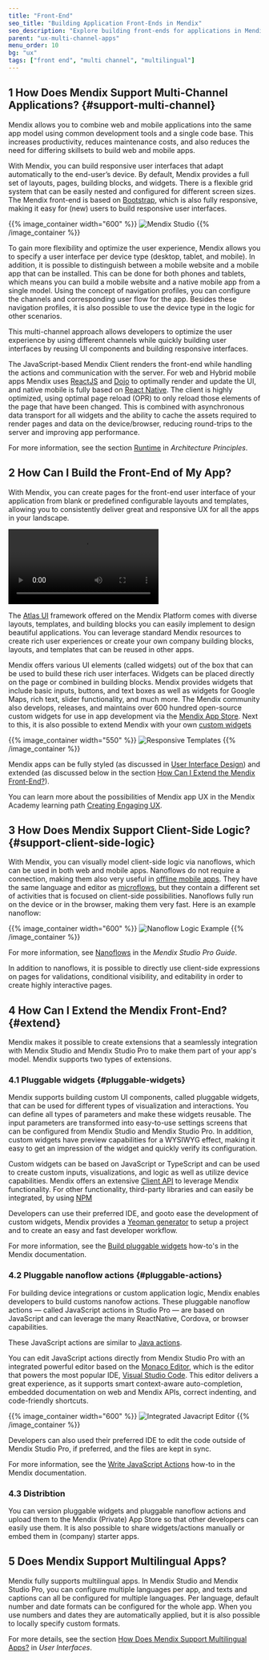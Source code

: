 ```yaml
---
title: "Front-End"
seo_title: "Building Application Front-Ends in Mendix"
seo_description: "Explore building front-ends for applications in Mendix and how to design beautiful apps that support client-side logic and more."
parent: "ux-multi-channel-apps"
menu_order: 10
bg: "ux"
tags: ["front end", "multi channel", "multilingual"]
---
```


## 1 How Does Mendix Support Multi-Channel Applications? {#support-multi-channel}

Mendix allows you to combine web and mobile applications into the same app model using common development tools and a single code base. This increases productivity, reduces maintenance costs, and also reduces the need for differing skillsets to build web and mobile apps.

With Mendix, you can build responsive user interfaces that adapt automatically to the end-user’s device. By default, Mendix provides a full set of layouts, pages, building blocks, and widgets. There is a flexible grid system that can be easily nested and configured for different screen sizes. The Mendix front-end is based on [Bootstrap](https://getbootstrap.com/), which is also fully responsive, making it easy for (new) users to build responsive user interfaces.

{{% image_container width="600" %}}
![Mendix Studio](attachments/test.png)
{{% /image_container %}}

To gain more flexibility and optimize the user experience, Mendix allows you to specify a user interface per device type (desktop, tablet, and mobile). In addition, it is possible to distinguish between a mobile website and a mobile app that can be installed. This can be done for both phones and tablets, which means you can build a mobile website and a native mobile app from a single model. Using the concept of navigation profiles, you can configure the channels and corresponding user flow for the app. Besides these navigation profiles, it is also possible to use the device type in the logic for other scenarios.

This multi-channel approach allows developers to optimize the user experience by using different channels while quickly building user interfaces by reusing UI components and building responsive interfaces.

The JavaScript-based Mendix Client renders the front-end while handling the actions and communication with the server. For web and Hybrid mobile apps Mendix uses [ReactJS](https://reactjs.org/) and [Dojo](https://dojotoolkit.org/) to optimally render and update the UI, and native mobile is fully based on [React Native](https://facebook.github.io/react-native/). The client is highly optimized, using optimal page reload (OPR) to only reload those elements of the page that have been changed. This is combined with asynchronous data transport for all widgets and the ability to cache the assets required to render pages and data on the device/browser, reducing round-trips to the server and improving app performance.

For more information, see the section [Runtime](../enterprise-capabilities/architecture-principles) in *Architecture Principles*.

## 2 How Can I Build the Front-End of My App?

With Mendix, you can create pages for the front-end user interface of your application from blank or predefined configurable layouts and templates, allowing you to consistently deliver great and responsive UX for all the apps in your landscape.

<video controls src="attachments/MCA_BuildingResponsivePages-1.mp4">VIDEO</video>

The [Atlas UI](https://atlas.mendix.com) framework offered on the Mendix Platform comes with diverse layouts, templates, and building blocks you can easily implement to design beautiful applications. You can leverage standard Mendix resources to create rich user experiences or create your own company building blocks, layouts, and templates that can be reused in other apps.

Mendix offers various UI elements (called widgets) out of the box that can be used to build these rich user interfaces. Widgets can be placed directly on the page or combined in building blocks. Mendix provides widgets that include basic inputs, buttons, and text boxes as well as widgets for Google Maps, rich text, slider functionality, and much more. The Mendix community also develops, releases, and maintains over 600 hundred open-source custom widgets for use in app development via the [Mendix App Store](https://appstore.mendix.com). Next to this, it is also possible to extend Mendix with your own [custom widgets](#extend)

{{% image_container width="550" %}}
![Responsive Templates](attachments/atlas-ui1.png)
{{% /image_container %}}

Mendix apps can be fully styled (as discussed in [User Interface Design](ui-design)) and extended (as discussed below in the section [How Can I Extend the Mendix Front-End?](#extend)).

You can learn more about the possibilities of Mendix app UX in the Mendix Academy learning path [Creating Engaging UX](https://gettingstarted.mendixcloud.com/link/path/28).

## 3 How Does Mendix Support Client-Side Logic? {#support-client-side-logic}

With Mendix, you can visually model client-side logic via nanoflows, which can be used in both web and mobile apps. Nanoflows do not require a connection, making them also very useful in [offline mobile apps](offline-apps#build-offline). They have the same language and editor as [microflows](https://docs.mendix.com/refguide/microflows), but they contain a different set of activities that is focused on client-side possibilities. Nanoflows fully run on the device or in the browser, making them very fast. Here is an example nanoflow:

{{% image_container width="600" %}}
![Nanoflow Logic Example](attachments/nanoflow.png)
{{% /image_container %}}

For more information, see [Nanoflows](https://docs.mendix.com/refguide/nanoflows) in the *Mendix Studio Pro Guide*.

In addition to nanoflows, it is possible to directly use client-side expressions on pages for validations, conditional visibility, and editability in order to create highly interactive pages.

## 4 How Can I Extend the Mendix Front-End? {#extend}

Mendix makes it possible to create extensions that a seamlessly integration with Mendix Studio and Mendix Studio Pro to make them part of your app's model. Mendix supports two types of extensions.

### 4.1 Pluggable widgets {#pluggable-widgets}
Mendix supports building custom UI components, called pluggable widgets, that can be used for different types of visualization and interactions. You can define all types of parameters and make these widgets reusable. The input parameters are transformed into easy-to-use settings screens that can be configured from Mendix Studio and Mendix Studio Pro. In addition, custom widgets have preview capabilities for a WYSIWYG effect, making it easy to get an impression of the widget and quickly verify its configuration.

Custom widgets can be based on JavaScript or TypeScript and can be used to create custom inputs, visualizations, and logic as well as utilize device capabilities. Mendix offers an extensive [Client API](https://apidocs.mendix.com/8/client/) to leverage Mendix functionality. For other functionality, third-party libraries and can easily be integrated, by using [NPM](https://www.npmjs.com/)

Developers can use their preferred IDE, and gooto ease the development of custom widgets, Mendix provides a [Yeoman generator](https://yeoman.io/) to setup a project and to create an easy and fast developer workflow.

For more information, see the [Build pluggable widgets](https://docs.mendix.com/howto/extensibility/pluggable-widgets) how-to's in the Mendix documentation.

### 4.2 Pluggable nanoflow actions {#pluggable-actions}
For building device integrations or custom application logic, Mendix enables developers to build customs nanofow actions. These pluggable nanoflow actions — called JavaScript actions in Studio Pro — are based on JavaScript and can leverage the many ReactNative, Cordova, or browser capabilities.

These JavaScript actions are similar to [Java actions](../enterprise-capabilities/extensibility##connector-kit).

You can edit JavaScript actions directly from Mendix Studio Pro with an integrated powerful editor based on the [Monaco Editor](https://microsoft.github.io/monaco-editor/index.html), which is the editor that powers the most popular IDE, [Visual Studio Code](https://code.visualstudio.com/). This editor delivers a great experience, as it supports smart context-aware auto-completion, embedded documentation on web and Mendix APIs, correct indenting, and code-friendly shortcuts.

{{% image_container width="600" %}}
![Integrated Javacript Editor](attachments/monaco.gif)
{{% /image_container %}}

Developers can also used their preferred IDE to edit the code outside of Mendix Studio Pro, if preferred, and the files are kept in sync.

For more information, see the [Write JavaScript Actions](https://docs.mendix.com/howto/extensibility/write-javascript-actions) how-to in the Mendix documentation.

### 4.3 Distribtion
You can version pluggable widgets and pluggable nanoflow actions and upload them to the Mendix (Private) App Store so that other developers can easily use them. It is also possible to share widgets/actions manually or embed them in (company) starter apps.

## 5 Does Mendix Support Multilingual Apps?

Mendix fully supports multilingual apps. In Mendix Studio and Mendix Studio Pro, you can configure multiple languages per app, and texts and captions can all be configured for multiple languages. Per language, default number and date formats can be configured for the whole app. When you use numbers and dates they are automatically applied, but it is also possible to locally specify custom formats.

For more details, see the section [How Does Mendix Support Multilingual Apps?](../app-lifecycle/user-interfaces#multi-lingual) in *User Interfaces*.
